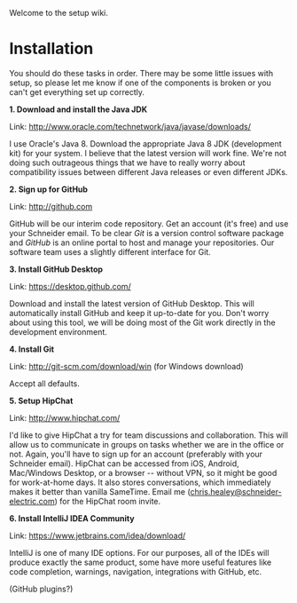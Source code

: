 Welcome to the setup wiki.

# Installation
You should do these tasks in order.  There may be some little issues with setup, so please let me know if one of the components is broken or you can't get everything set up correctly.

**1. Download and install the Java JDK**  

Link: <http://www.oracle.com/technetwork/java/javase/downloads/>

I use Oracle's Java 8.  Download the appropriate Java 8 JDK (development kit) for your system.  I believe that the latest version will work fine.  We're not doing such outrageous things that we have to really worry about compatibility issues between different Java releases or even different JDKs.

**2. Sign up for GitHub**

Link: <http://github.com>

GitHub will be our interim code repository.  Get an account (it's free) and use your Schneider email.  To be clear _Git_ is a version control software package and _GitHub_ is an online portal to host and manage your repositories.  Our software team uses a slightly different interface for Git.

**3. Install GitHub Desktop**

Link: <https://desktop.github.com/>

Download and install the latest version of GitHub Desktop. This will automatically install GitHub and keep it up-to-date for you.  Don't worry about using this tool, we will be doing most of the Git work directly in the development environment.

**4. Install Git**

Link: <http://git-scm.com/download/win> (for Windows download)

Accept all defaults.


**5. Setup HipChat**

Link: <http://www.hipchat.com/>

I'd like to give HipChat a try for team discussions and collaboration.  This will allow us to communicate in groups on tasks whether we are in the office or not.  Again, you'll have to sign up for an account (preferably with your Schneider email).  HipChat can be accessed from iOS, Android, Mac/Windows Desktop, or a browser -- without VPN, so it might be good for work-at-home days.  It also stores conversations, which immediately makes it better than vanilla SameTime.  Email me (chris.healey@schneider-electric.com) for the HipChat room invite.

**6. Install IntelliJ IDEA Community**

Link: <https://www.jetbrains.com/idea/download/>

IntelliJ is one of many IDE options.  For our purposes, all of the IDEs will produce exactly the same product, some have more useful features like code completion, warnings, navigation, integrations with GitHub, etc.  

(GitHub plugins?)